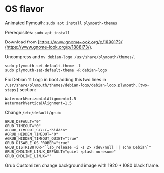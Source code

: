 # OS flavor

Animated Pymouth: `sudo apt install plymouth-themes`

Prerequisites: `sudo apt install `

Download from [https://www.gnome-look.org/p/1888173/](https://www.gnome-look.org/p/1888173/).

Uncompress and `mv debian-logo /usr/share/plymouth/themes/`.

```
sudo plymouth-set-default-theme -l
sudo plymouth-set-default-theme -R debian-logo
```

Fix Debian 11 Logo in boot adding this two lines in `/usr/share/plymouth/themes/debian-logo/debian-logo.plymouth`, `[two-steps]`
section:

```
WatermarkHorizontalAlignment=1.5
WatermarkVerticalAlignment=1.5
```

Change `/etc/default/grub`:

```
GRUB_DEFAULT="0"
GRUB_TIMEOUT="0"
#GRUB_TIMEOUT_STYLE="hidden"
#GRUB_HIDDEN_TIMEOUT="0"
#GRUB_HIDDEN_TIMEOUT_QUIET="true"
GRUB_DISABLE_OS_PROBER="true"
GRUB_DISTRIBUTOR="`lsb_release -i -s 2> /dev/null || echo Debian`"
GRUB_CMDLINE_LINUX_DEFAULT="quiet splash noresume"
GRUB_CMDLINE_LINUX=""
```

Grub Customizer: change background image with 1920 * 1080 black frame.

